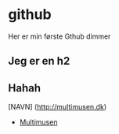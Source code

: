 # github
Her er min første Gthub dimmer


## Jeg er en h2
## Hahah

[NAVN] (http://multimusen.dk)

* [Multimusen](http://multimusen.dk/)
